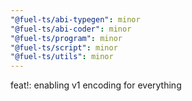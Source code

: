```yaml
---
"@fuel-ts/abi-typegen": minor
"@fuel-ts/abi-coder": minor
"@fuel-ts/program": minor
"@fuel-ts/script": minor
"@fuel-ts/utils": minor
---
```


feat!: enabling v1 encoding for everything
